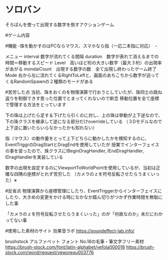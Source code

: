 # ソロバン
そろばんを使って出現する数字を倒すアクションゲーム



#ゲーム内容




#機能
-珠を動かすのはPCならマウス、スマホなら指（一応二本指に対応）
・

メニュー
interval 数字が流れてくる間隔
duration　数字が表れて消えるまでの時間＝移動するスピード
Level　高いほど桁の大きい数字（最大３桁）の出現率があがる
mondaiCount　出現する数字の数　全て出現し終わったゲーム終了
Mode 右から左に流れてくるRightToLeftと、画面のあちこちから数字が迫ってくるRandomSpawnの２種類のモードがある



#苦労した点
当初、珠をおくのを物理演算で行おうとしていたが、珠同士の跳ね返りを制御できす思った位置でとまってくれないので断念
移動位置を全て座標で管理する方法をとっています

下の珠は上げたら足す＆下げたら引くのに対し、上の珠は挙動が上下逆なので、下の珠クラスを継承して逆になる部分だけoverrideしている
（３Dモデルなので上下逆に置いたらいらなかったかも知れない）

指（マウス）の動作量をとって上下どちらに動かしたかを検知するのに、EventTriggrのDragStartとDragEndを使用していたが
授業でインターフェイスの事を習ったので、珠クラスにIBeginDragHandler, IEndDragHandler, IDragHandlerを実装している

数字の出現を設定するのにViewportToWorldPointを使用しているが、当初は正確な四隅の座標がとれず苦労した
（カメラのｚを符号反転させたらうまくいった）※

#反省点
物理演算から座標管理にしたり、EventTriggerからインターフェイスにしたり、大きめの変更をかける時になかなか踏ん切りがつかず作業時間を無駄にした事

「カメラのｚを符号反転させたらうまくいった」のが「何故なのか」未だにわかってない事


#使用した素材のサイト
効果音ラボ
https://soundeffect-lab.info/

brushstock
アルファベット フォント No.18の毛筆・筆文字フリー素材
https://brush-stock.com/font/latin-alphabet/vefola000018
https://brush-stock.com/word/request/veworequ003776

